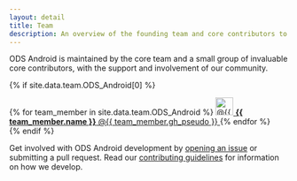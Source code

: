 ```yaml
---
layout: detail
title: Team
description: An overview of the founding team and core contributors to ODS Android.
---
```


ODS Android is maintained by the core team and a small group of invaluable core contributors, with the support and involvement of our community.

{% if site.data.team.ODS_Android[0] %}
<div class="list-group mb-3">
  {% for team_member in site.data.team.ODS_Android %}
    <a class="list-group-item list-group-item-action d-flex align-items-center" href="https://github.com/{{ team_member.gh_pseudo }}">
      <img src="https://github.com/{{ team_member.gh_pseudo }}.png" alt="@{{ team_member.gh_pseudo }}" width="32" height="32" class="me-2" loading="lazy">
      <span class="fw-normal">
        <strong>{{ team_member.name }}</strong> @{{ team_member.gh_pseudo }}
      </span>
    </a>
  {% endfor %}
</div>
{% endif %}

Get involved with ODS Android development by [opening an issue](https://github.com/Orange-OpenSource/ods-android/issues/new/choose) or submitting a pull request. Read our [contributing guidelines](https://github.com/Orange-OpenSource/ods-android/blob/main/CONTRIBUTING.md) for information on how we develop.
